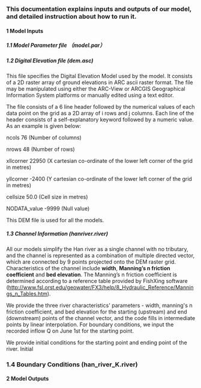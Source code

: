 ### This documentation explains inputs and outputs of our model, and detailed instruction about how to run it. 

#### 1 Model Inputs 

##### 1.1 Model Parameter file （model.par）

##### 1.2 Digital Elevation file (dem.asc)

This file specifies the Digital Elevation Model used by the model. It consists of a 2D raster array of ground elevations in ARC ascii raster format. The file may be manipulated using either the ARC-View or ARCGIS Geographical Information System platforms or manually edited using a text editor.

The file consists of a 6 line header followed by the numerical values of each data point on the grid as a 2D array of i rows and j columns. Each line of the header consists of a self-explanatory keyword followed by a numeric value. As an example is given below:

ncols         76          (Number of columns)

nrows         48          (Number of rows)

xllcorner     22950       (X cartesian co-ordinate of the lower left corner of the grid in metres)

yllcorner -2400           (Y cartesian co-ordinate of the lower left corner of the grid in metres)

cellsize 50.0             (Cell size in metres)

NODATA_value -9999        (Null value)

This DEM file is used for all the models.

##### 1.3 Channel Information (hanriver.river)

All our models simplify the Han river as a single channel with no tributary, and the channel is represented as a combination of multiple directed vector, which are connected by 9 points projected onto the DEM raster grid. Characteristics of the channel include **width**, **Manning’s n friction coefficient** and **bed elevation**. The Manning’s n friction coefficient is determined according to a reference table provided by FishXing software (http://www.fsl.orst.edu/geowater/FX3/help/8_Hydraulic_Reference/Mannings_n_Tables.htm).

We provide the three river characteristics' parameters - width, manning's n friction coefficient, and bed elevation for the starting (upstream) and end (downstream) points of the channel vector, and the code fills in intermediate points by linear interpolation. For boundary conditions, we input the recorded inflow Q on June 1st for the starting point.

We provide initial conditions for the starting point and ending point of the river. Initial 


### 1.4 Boundary Conditions (han_river_K.river)

#### 2 Model Outputs